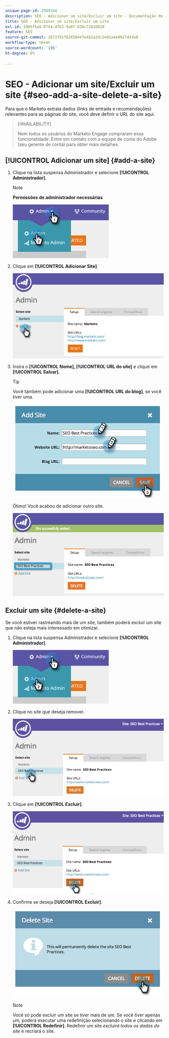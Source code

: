 ```yaml
---
unique-page-id: 2949194
description: SEO - Adicionar um site/Excluir um site - Documentação do Marketo - Documentação do produto
title: SEO - Adicionar um site/Excluir um site
exl-id: 1005f5a8-8744-4fb3-9a07-83bc72810820
feature: SEO
source-git-commit: 2671f81f62658447e4b2a3dc2e02a4e0927443e8
workflow-type: tm+mt
source-wordcount: '196'
ht-degree: 0%

---
```


# SEO - Adicionar um site/Excluir um site {#seo-add-a-site-delete-a-site}

Para que o Marketo extraia dados (links de entrada e recomendações) relevantes para as páginas do site, você deve definir o URL do site aqui.

>[!AVAILABILITY]
>
>Nem todos os usuários do Marketo Engage compraram essa funcionalidade. Entre em contato com a equipe de conta do Adobe (seu gerente de conta) para obter mais detalhes.

## [!UICONTROL Adicionar um site] {#add-a-site}

1. Clique na lista suspensa Administrador e selecione **[!UICONTROL Administrador]**.

   >[!NOTE]
   >
   >**Permissões de administrador necessárias**

   ![](assets/one.png)

1. Clique em **[!UICONTROL Adicionar Site]**.

   ![](assets/two.png)

1. Insira o **[!UICONTROL Nome], [!UICONTROL URL do site]** e clique em **[!UICONTROL Salvar]**.

   >[!TIP]
   >
   >Você também pode adicionar uma **[!UICONTROL URL do blog]**, se você tiver uma.

   ![](assets/image2014-9-17-21-3a19-3a51.png)

   Ótimo! Você acabou de adicionar outro site.

   ![](assets/four.png)

## Excluir um site {#delete-a-site}

Se você estiver rastreando mais de um site, também poderá excluir um site que não esteja mais interessado em otimizar.

1. Clique na lista suspensa Administrador e selecione **[!UICONTROL Administrador]**.

   ![](assets/one.png)

1. Clique no site que deseja remover.

   ![](assets/six.png)

1. Clique em **[!UICONTROL Excluir]**.

   ![](assets/seven.png)

1. Confirme se deseja **[!UICONTROL Excluir]**.

   ![](assets/image2014-9-17-21-3a21-3a22.png)

   >[!NOTE]
   >
   >Você só pode excluir um site se tiver mais de um. Se você tiver apenas um, poderá executar uma redefinição selecionando o site e clicando em **[!UICONTROL Redefinir]**. Redefinir um site _excluirá todos os dados do site_ e recriará o site.

